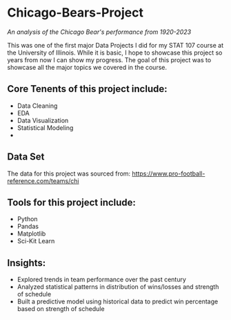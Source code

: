 # Chicago-Bears-Project
*An analysis of the Chicago Bear's performance from 1920-2023*

This was one of the first major Data Projects I did for my STAT 107 course at the University of Illinois. While it is basic, I hope to showcase this project so years from now I can show my progress. The goal of this project was to showcase all the major topics we covered in the course. 

## Core Tenents of this project include:
- Data Cleaning
- EDA
- Data Visualization
- Statistical Modeling
- 
## Data Set
The data for this project was sourced from: https://www.pro-football-reference.com/teams/chi
## Tools for this project include:
- Python
- Pandas
- Matplotlib
- Sci-Kit Learn

## Insights:
- Explored trends in team performance over the past century
- Analyzed statistical patterns in distribution of wins/losses and strength of schedule
- Built a predictive model using historical data to predict win percentage based on strength of schedule
